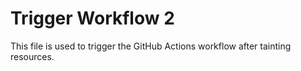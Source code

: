 # Trigger Workflow 2

This file is used to trigger the GitHub Actions workflow after tainting resources.